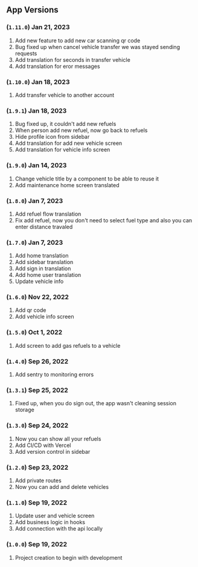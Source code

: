 ## App Versions

### (`1.11.0`) Jan 21, 2023
1. Add new feature to add new car scanning qr code
2. Bug fixed up when cancel vehicle transfer we was stayed sending requests
3. Add translation for seconds in transfer vehicle
4. Add translation for eror messages

### (`1.10.0`) Jan 18, 2023
1. Add transfer vehicle to another account

### (`1.9.1`) Jan 18, 2023
1. Bug fixed up, it couldn't add new refuels
2. When person add new refuel, now go back to refuels
3. Hide profile icon from sidebar
4. Add translation for add new vehicle screen
5. Add translation for vehicle info screen

### (`1.9.0`) Jan 14, 2023
1. Change vehicle title by a component to be able to reuse it
2. Add maintenance home screen translated

### (`1.8.0`) Jan 7, 2023
1. Add refuel flow translation
2. Fix add refuel, now you don't need to select fuel type and also you can enter distance travaled

### (`1.7.0`) Jan 7, 2023
1. Add home translation
2. Add sidebar translation
3. Add sign in translation
4. Add home user translation
5. Update vehicle info

### (`1.6.0`) Nov 22, 2022
1. Add qr code
2. Add vehicle info screen

### (`1.5.0`) Oct 1, 2022
1. Add screen to add gas refuels to a vehicle

### (`1.4.0`) Sep 26, 2022
1. Add sentry to monitoring errors

### (`1.3.1`) Sep 25, 2022
1. Fixed up, when you do sign out, the app wasn't cleaning session storage

### (`1.3.0`) Sep 24, 2022
1. Now you can show all your refuels
2. Add CI/CD with Vercel
3. Add version control in sidebar

### (`1.2.0`) Sep 23, 2022
1. Add private routes
2. Now you can add and delete vehicles

### (`1.1.0`) Sep 19, 2022
1. Update user and vehicle screen
2. Add business logic in hooks
3. Add connection with the api locally

### (`1.0.0`) Sep 19, 2022
1. Project creation to begin with development